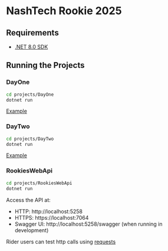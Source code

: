 # NashTech Rookie 2025

## Requirements
- [.NET 8.0 SDK](https://dotnet.microsoft.com/download/dotnet/8.0)

## Running the Projects

### DayOne
```bash
cd projects/DayOne
dotnet run
```
[Example](projects/DayOne/example.txt)

### DayTwo
```bash
cd projects/DayTwo
dotnet run
```
[Example](projects/DayTwo/example.txt)

### RookiesWebApi
```bash
cd projects/RookiesWebApi
dotnet run
```
Access the API at:
- HTTP: http://localhost:5258
- HTTPS: https://localhost:7064
- Swagger UI: http://localhost:5258/swagger (when running in development)

Rider users can test http calls using [requests](projects/RookiesWebApi/requests.http)